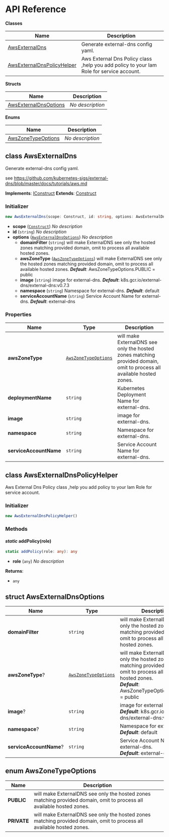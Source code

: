 # API Reference

**Classes**

Name|Description
----|-----------
[AwsExternalDns](#cdk8s-external-dns-awsexternaldns)|Generate external-dns config yaml.
[AwsExternalDnsPolicyHelper](#cdk8s-external-dns-awsexternaldnspolicyhelper)|Aws External Dns Policy class ,help you add policy to your Iam Role for service account.


**Structs**

Name|Description
----|-----------
[AwsExternalDnsOptions](#cdk8s-external-dns-awsexternaldnsoptions)|*No description*


**Enums**

Name|Description
----|-----------
[AwsZoneTypeOptions](#cdk8s-external-dns-awszonetypeoptions)|*No description*



## class AwsExternalDns  <a id="cdk8s-external-dns-awsexternaldns"></a>

Generate external-dns config yaml.

see https://github.com/kubernetes-sigs/external-dns/blob/master/docs/tutorials/aws.md

__Implements__: [IConstruct](#constructs-iconstruct)
__Extends__: [Construct](#constructs-construct)

### Initializer




```ts
new AwsExternalDns(scope: Construct, id: string, options: AwsExternalDnsOptions)
```

* **scope** (<code>[Construct](#constructs-construct)</code>)  *No description*
* **id** (<code>string</code>)  *No description*
* **options** (<code>[AwsExternalDnsOptions](#cdk8s-external-dns-awsexternaldnsoptions)</code>)  *No description*
  * **domainFilter** (<code>string</code>)  will make ExternalDNS see only the hosted zones matching provided domain, omit to process all available hosted zones. 
  * **awsZoneType** (<code>[AwsZoneTypeOptions](#cdk8s-external-dns-awszonetypeoptions)</code>)  will make ExternalDNS see only the hosted zones matching provided domain, omit to process all available hosted zones. __*Default*__: AwsZoneTypeOptions.PUBLIC = public
  * **image** (<code>string</code>)  image for external-dns. __*Default*__: k8s.gcr.io/external-dns/external-dns:v0.7.3
  * **namespace** (<code>string</code>)  Namespace for external-dns. __*Default*__: default
  * **serviceAccountName** (<code>string</code>)  Service Account Name for external-dns. __*Default*__: external-dns



### Properties


Name | Type | Description 
-----|------|-------------
**awsZoneType** | <code>[AwsZoneTypeOptions](#cdk8s-external-dns-awszonetypeoptions)</code> | will make ExternalDNS see only the hosted zones matching provided domain, omit to process all available hosted zones.
**deploymentName** | <code>string</code> | Kubernetes Deployment Name for external-dns.
**image** | <code>string</code> | image for external-dns.
**namespace** | <code>string</code> | Namespace for external-dns.
**serviceAccountName** | <code>string</code> | Service Account Name for external-dns.



## class AwsExternalDnsPolicyHelper  <a id="cdk8s-external-dns-awsexternaldnspolicyhelper"></a>

Aws External Dns Policy class ,help you add policy to your Iam Role for service account.


### Initializer




```ts
new AwsExternalDnsPolicyHelper()
```



### Methods


#### *static* addPolicy(role) <a id="cdk8s-external-dns-awsexternaldnspolicyhelper-addpolicy"></a>



```ts
static addPolicy(role: any): any
```

* **role** (<code>any</code>)  *No description*

__Returns__:
* <code>any</code>



## struct AwsExternalDnsOptions  <a id="cdk8s-external-dns-awsexternaldnsoptions"></a>






Name | Type | Description 
-----|------|-------------
**domainFilter** | <code>string</code> | will make ExternalDNS see only the hosted zones matching provided domain, omit to process all available hosted zones.
**awsZoneType**? | <code>[AwsZoneTypeOptions](#cdk8s-external-dns-awszonetypeoptions)</code> | will make ExternalDNS see only the hosted zones matching provided domain, omit to process all available hosted zones.<br/>__*Default*__: AwsZoneTypeOptions.PUBLIC = public
**image**? | <code>string</code> | image for external-dns.<br/>__*Default*__: k8s.gcr.io/external-dns/external-dns:v0.7.3
**namespace**? | <code>string</code> | Namespace for external-dns.<br/>__*Default*__: default
**serviceAccountName**? | <code>string</code> | Service Account Name for external-dns.<br/>__*Default*__: external-dns



## enum AwsZoneTypeOptions  <a id="cdk8s-external-dns-awszonetypeoptions"></a>



Name | Description
-----|-----
**PUBLIC** |will make ExternalDNS see only the hosted zones matching provided domain, omit to process all available hosted zones.
**PRIVATE** |will make ExternalDNS see only the hosted zones matching provided domain, omit to process all available hosted zones.


